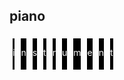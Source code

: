 <html>
<head>
<title>
</title>
<style>
div{
color:white;
background-color:black;
float:left;
margin:5px;
height:50px;
}
</style>
</head>
<body>
<h2>piano</h2>
<div>
<p>i</p>
</div>
<div>
<p>n</p>
</div>
<div>
<p>s</p>
</div>
<div>
<p>t</p>
</div>
<div>
<p>r</p>
</div>
<div>
<p>u</p>
</div>
<div>
<p>m</p>
</div>
<div>
<p>e</p>
</div>
<div>
<p>n</p>
</div>
<div>
<p>t</p>
</div>

</body>
</html>
